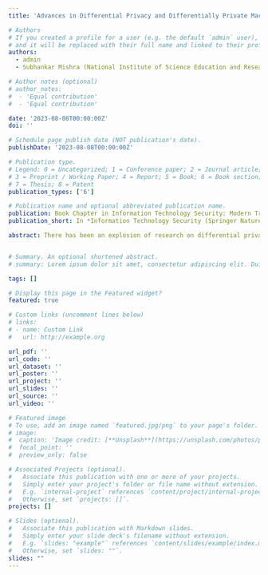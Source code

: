 ```yaml
---
title: 'Advances in Differential Privacy and Differentially Private Machine Learning: A Survey'

# Authors
# If you created a profile for a user (e.g. the default `admin` user), write the username (folder name) here
# and it will be replaced with their full name and linked to their profile.
authors:
  - admin
  - Subhankar Mishra (National Institute of Science Education and Research)

# Author notes (optional)
# author_notes:
#  - 'Equal contribution'
#  - 'Equal contribution'

date: '2023-08-08T00:00:00Z'
doi: ''

# Schedule page publish date (NOT publication's date).
publishDate: '2023-08-08T00:00:00Z'

# Publication type.
# Legend: 0 = Uncategorized; 1 = Conference paper; 2 = Journal article;
# 3 = Preprint / Working Paper; 4 = Report; 5 = Book; 6 = Book section;
# 7 = Thesis; 8 = Patent
publication_types: ['6']

# Publication name and optional abbreviated publication name.
publication: Book Chapter in Information Technology Security: Modern Trends and Challenges (Springer Nature)
publication_short: In *Information Technology Security (Springer Nature)*

abstract: There has been an explosion of research on differential privacy (DP) and its various applications in recent years, ranging from novel variants and accounting techniques in differential privacy to the thriving field of differentially private machine learning (DPML) to newer implementations in practice, like those by various companies and organisations such as census bureaus. Most recent surveys focus on the applications of differential privacy in particular contexts like data publishing, specific machine learning tasks, analysis of unstructured data, location privacy etc. This work thus seeks to fill the gap for a survey that primarily discusses recent developments in the theory of differential privacy along with newer DP variants, viz. Renyi DP and Concentrated DP, novel mechanisms and techniques, and the theoretical developments in differentially private machine learning in proper detail. In addition, this survey discusses its applications to privacy-preserving machine learning in practice and a few practical implementations of DP.


# Summary. An optional shortened abstract.
# summary: Lorem ipsum dolor sit amet, consectetur adipiscing elit. Duis posuere tellus ac convallis placerat. Proin tincidunt magna sed ex sollicitudin condimentum.

tags: []

# Display this page in the Featured widget?
featured: true

# Custom links (uncomment lines below)
# links:
# - name: Custom Link
#   url: http://example.org

url_pdf: ''
url_code: ''
url_dataset: ''
url_poster: ''
url_project: ''
url_slides: ''
url_source: ''
url_video: ''

# Featured image
# To use, add an image named `featured.jpg/png` to your page's folder.
# image:
#  caption: 'Image credit: [**Unsplash**](https://unsplash.com/photos/pLCdAaMFLTE)'
#  focal_point: ''
#  preview_only: false

# Associated Projects (optional).
#   Associate this publication with one or more of your projects.
#   Simply enter your project's folder or file name without extension.
#   E.g. `internal-project` references `content/project/internal-project/index.md`.
#   Otherwise, set `projects: []`.
projects: []

# Slides (optional).
#   Associate this publication with Markdown slides.
#   Simply enter your slide deck's filename without extension.
#   E.g. `slides: "example"` references `content/slides/example/index.md`.
#   Otherwise, set `slides: ""`.
slides: ""
---
```

